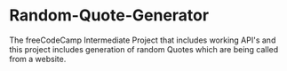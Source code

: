 # Random-Quote-Generator
The freeCodeCamp Intermediate Project that includes working API's and this project includes generation of random Quotes which are being called from a website.

